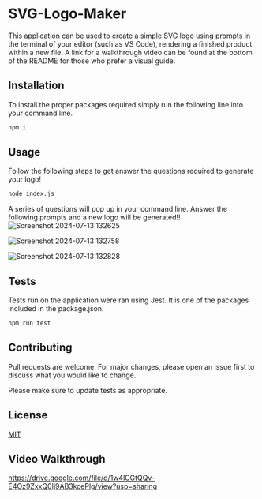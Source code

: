 # SVG-Logo-Maker

This application can be used to create a simple SVG logo using prompts in the terminal of your editor (such as VS Code), rendering a finished product within a new file.
A link for a walkthrough video can be found at the bottom of the README for those who prefer a visual guide.

## Installation

To install the proper packages required simply run the following line into your command line. 

```bash
npm i
```

## Usage

Follow the following steps to get answer the questions required to generate your logo!

```bash
node index.js
```
A series of questions will pop up in your command line. Answer the following prompts and a new logo will be generated!!
![Screenshot 2024-07-13 132625](https://github.com/user-attachments/assets/dc0da090-ddb5-4257-8d1d-4444e8782352)


![Screenshot 2024-07-13 132758](https://github.com/user-attachments/assets/c270adb3-e2fd-4d63-8879-6572e9842102)

![Screenshot 2024-07-13 132828](https://github.com/user-attachments/assets/d5570825-da14-4798-b1ff-d14c6111b760)


## Tests
Tests run on the application were ran using Jest. It is one of the packages included in the package.json.

```bash
npm run test
```

## Contributing

Pull requests are welcome. For major changes, please open an issue first
to discuss what you would like to change.

Please make sure to update tests as appropriate.

## License

[MIT](https://choosealicense.com/licenses/mit/)


## Video Walkthrough

https://drive.google.com/file/d/1w4lCGtQQv-E4Oz9ZxxQ0Ij9AB3kcePlg/view?usp=sharing
